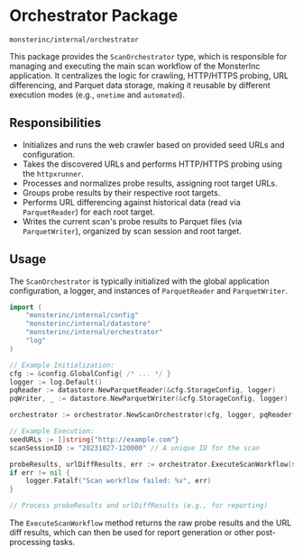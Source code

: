 # Orchestrator Package

`monsterinc/internal/orchestrator`

This package provides the `ScanOrchestrator` type, which is responsible for managing and executing the main scan workflow of the MonsterInc application. It centralizes the logic for crawling, HTTP/HTTPS probing, URL differencing, and Parquet data storage, making it reusable by different execution modes (e.g., `onetime` and `automated`).

## Responsibilities

-   Initializes and runs the web crawler based on provided seed URLs and configuration.
-   Takes the discovered URLs and performs HTTP/HTTPS probing using the `httpxrunner`.
-   Processes and normalizes probe results, assigning root target URLs.
-   Groups probe results by their respective root targets.
-   Performs URL differencing against historical data (read via `ParquetReader`) for each root target.
-   Writes the current scan's probe results to Parquet files (via `ParquetWriter`), organized by scan session and root target.

## Usage

The `ScanOrchestrator` is typically initialized with the global application configuration, a logger, and instances of `ParquetReader` and `ParquetWriter`.

```go
import (
    "monsterinc/internal/config"
    "monsterinc/internal/datastore"
    "monsterinc/internal/orchestrator"
    "log"
)

// Example Initialization:
cfg := &config.GlobalConfig{ /* ... */ }
logger := log.Default()
pqReader := datastore.NewParquetReader(&cfg.StorageConfig, logger)
pqWriter, _ := datastore.NewParquetWriter(&cfg.StorageConfig, logger)

orchestrator := orchestrator.NewScanOrchestrator(cfg, logger, pqReader, pqWriter)

// Example Execution:
seedURLs := []string{"http://example.com"}
scanSessionID := "20231027-120000" // A unique ID for the scan

probeResults, urlDiffResults, err := orchestrator.ExecuteScanWorkflow(seedURLs, scanSessionID)
if err != nil {
    logger.Fatalf("Scan workflow failed: %v", err)
}

// Process probeResults and urlDiffResults (e.g., for reporting)
```

The `ExecuteScanWorkflow` method returns the raw probe results and the URL diff results, which can then be used for report generation or other post-processing tasks. 